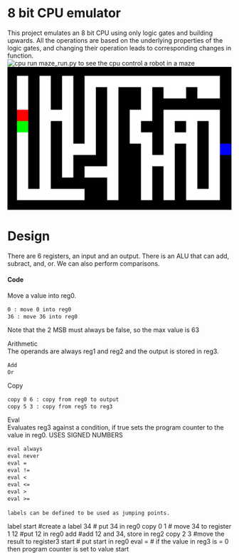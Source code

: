 
# 8 bit CPU emulator

This project emulates an 8 bit CPU using only logic gates and building upwards. All the operations are based on the underlying properties of the logic gates, and changing their operation leads to corresponding changes in function.   
![cpu](./docs/full_cpu)
run maze_run.py to see the cpu control a robot in a maze
![maze](./docs/maze.jpg)
# Design

There are 6 registers, an input and an output. There is an ALU that can add, subract, and, or. We can also perform comparisons.

#### Code
Move a value into reg0.
```
0 : move 0 into reg0   
36 : move 36 into reg0
```   
Note that the 2 MSB must always be false, so the max value is 63

Arithmetic  
The operands are always reg1 and reg2 and the output is stored in reg3.
```
Add  
Or  
```
Copy
```
copy 0 6 : copy from reg0 to output
copy 5 3 : copy from reg5 to reg3
```
Eval  
Evaluates reg3 against a condition, if true sets the program counter to the value in reg0.
USES SIGNED NUMBERS
```
eval always
eval never
eval =
eval !=
eval < 
eval <=
eval >
eval >=

labels can be defined to be used as jumping points.  
```
label start     #create a label
34              # put 34 in reg0
copy 0 1        # move 34 to register 1
12              #put 12 in reg0
add             #add 12 and 34, store in reg2
copy 2 3        #move the result to register3
start           # put start in reg0
eval =          # if the value in reg3 is = 0 then program counter is set to value start
```

